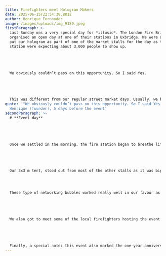 ```yaml
---
title: Firefighters meet Hologram Makers
date: 2025-06-15T22:54:38.801Z
author: Henrique Fernandes
image: /images/uploads/img_9189.jpeg
firstParagraph: >-
  Last Sunday was a very special day for *illusio*. The London Fire Brigade
  organised an open day at one of their stations in Uxbridge. We were asked to
  put our hologram as part of one of the market stalls for the day as the
  station were expecting about 3,000 people to show up.


   


  We obviously couldn’t pass on this opportunity. So I said Yes.


   


  This was different from our regular street market days. Usually, we have about 2-3 weeks to prep, this time we had 5 days. Confirmation came through on Tuesday, Open day at the fire station was on Sunday. The team and I prepared the essentials as fast as we could – New Plexiglass cut, new animations with the theme of firefighters, New salespeople at the event and not a lot of time.
quote: '"We obviously couldn’t pass on this opportunity. So I said Yes." -
  Henrique (founder), 5 days before the event'
secondParagraph: >-
  # **Event day**


   


  Once we settled in the morning, the fire station began to breathe life into the area, like a dragon spitting out a gulfing flame through its mouth, though there was no real fire (or dragon) on site and instead of the mythical fire beasts that we know from stories and folklore, the station had these mechanical beasts also known as fire trucks that were “breathing” down water with their long necks known as “hoses” to demonstrate the kids and families just how cool they were. But they weren’t the only cool things in town, as *illusio* was going to show off their more holographic beast to the spectators.


   


  Our 3x3 m tent, stood out from most of the other stalls as it was bigger than most of the ones around it, but we had no intention of burning anyone down, on the contrary for these types of events you succeed via joint collaboration. For example, in this event we were assigned next to a live snake handling booth (show offs), this obviously catches the attention of by passers and it was no surprise that there was a large queue for it. The knock-on is that our hologram stall got more attention with the people waiting by, as our big A1 posters would have more than a few eyes staring at it. “what’s this?” said a by stander. “This is a hologram stand” said one of our team members.﻿ “A hologram, wow! Can we go inside” continued the by stander who happen her two children around.




  These type of networking bubbles worked really well in our favour as we managed to gather around groups of people instead of the regular single or two-person group form the street markets.


   


  We also got to meet some of the local firefighters hosting the event to see our holograms. They offered help at the beginning of the day to help us set up our venue, so it felt only natural to show them some of our work. Henrique, the founder, spoke to them about the technology behind the magic and where he envisions to take the company forward.


   


  Finally, a special note: this event also marked the one-year anniversary of *illusio*! It’s been an incredible journey so far — a foundational year filled with learning, experimenting, and bringing our vision to life. Our mission to share the magic of holograms with millions around the world is just beginning. With more events ahead and new team members joining the adventure, we’re excited to keep growing and turning that dream into reality.
---
```

